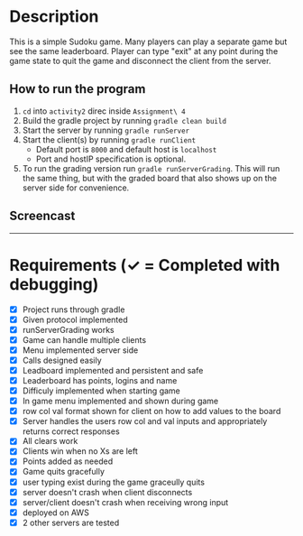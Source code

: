 # Description 
This is a simple Sudoku game. Many players can play a separate game but see the same leaderboard. Player can type "exit" at any point during the game state to quit the game and disconnect the client from the server.

## How to run the program
1. `cd` into `activity2` direc inside `Assignment\ 4`  
2. Build the gradle project by running `gradle clean build`  
3. Start the server by running `gradle runServer`  
4. Start the client(s) by running `gradle runClient`  
   - Default port is `8000` and default host is `localhost`  
   - Port and hostIP specification is optional.  
5. To run the grading version run `gradle runServerGrading`. This will run the same thing, but with the graded board that also shows up on the server side for convenience.

## Screencast

---

# Requirements (✓ = Completed with debugging)
- [x] Project runs through gradle  
- [x] Given protocol implemented  
- [x] runServerGrading works  
- [x] Game can handle multiple clients  
- [x] Menu implemented server side  
- [x] Calls designed easily  
- [x] Leadboard implemented and persistent and safe  
- [x] Leaderboard has points, logins and name  
- [x] Difficuly implemented when starting game  
- [x] In game menu implemented and shown during game  
- [x] row col val format shown for client on how to add values to the board  
- [x] Server handles the users row col and val inputs and appropriately returns correct responses  
- [x] All clears work
- [x] Clients win when no Xs are left  
- [x] Points added as needed  
- [x] Game quits gracefully  
- [x] user typing exist during the game graceully quits  
- [x] server doesn't crash when client disconnects  
- [x] server/client doesn't crash when receiving wrong input  
- [x] deployed on AWS  
- [x] 2 other servers are tested  